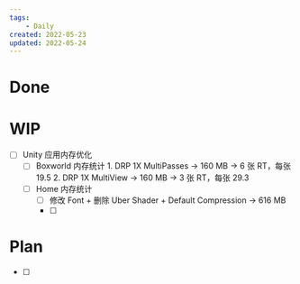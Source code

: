 ```yaml
---
tags:
    - Daily
created: 2022-05-23
updated: 2022-05-24
---
```


# Done

# WIP

- [ ] Unity 应用内存优化
    - [ ] Boxworld 内存统计
          1. DRP 1X MultiPasses -> 160 MB -> 6 张 RT，每张 19.5
          2. DRP 1X MultiView -> 160 MB -> 3 张 RT，每张 29.3
    - [ ] Home 内存统计
        - [ ] 修改 Font + 删除 Uber Shader + Default Compression -> 616 MB
        - [ ] 

# Plan

- [ ] 